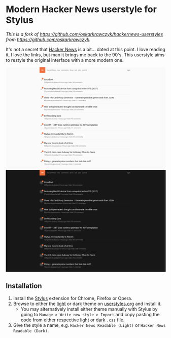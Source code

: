 # Modern Hacker News userstyle for Stylus

*This is a fork of https://github.com/oskarkrawczyk/hackernews-userstyles from https://github.com/oskarkrawczyk.*

It's not a secret that [Hacker News](https://news.ycombinator.com) is a bit... dated at this point. I love reading it, I love the links, but man it brings me back to the 90's. This userstyle aims to restyle the original interface with a more modern one.

![](hacker-news-readable-light.png)
![](hacker-news-readable-dark.png)

## Installation

1. Install the [Stylus](https://add0n.com/stylus.html) extension for Chrome, Firefox or Opera.
2. Browse to either the [light](https://userstyles.org/styles/133201/hacker-news-readable) or dark theme on [userstyles.org](https://userstyles.org) and install it.
	- You may alternatively install either theme manually with Stylus by going to `Manage > Write new style > Import` and copy pasting the code from either respective [light](hacker-news-readable-light.css) or [dark](hacker-news-readable-dark.css) `.css` file.
3. Give the style a name, e.g. `Hacker News Readable (Light)` or `Hacker News Readable (Dark)`.
